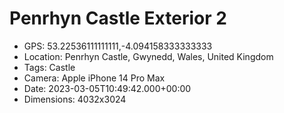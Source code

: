 # Penrhyn Castle Exterior 2

- GPS: 53.22536111111111,-4.094158333333333
- Location: Penrhyn Castle, Gwynedd, Wales, United Kingdom
- Tags: Castle
- Camera: Apple iPhone 14 Pro Max
- Date: 2023-03-05T10:49:42.000+00:00
- Dimensions: 4032x3024
